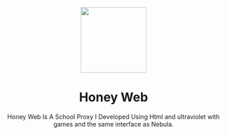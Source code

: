 <div align="center">
<img height="150px" src="https://cdn.pixabay.com/photo/2012/04/01/16/37/hexagon-23431_1280.png">
<h1>Honey Web</h1>
<p>Honey Web Is A School Proxy I Developed Using Html and ultraviolet with games and the same interface as Nebula.<p>
</div>

